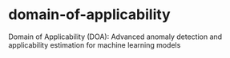 # domain-of-applicability
Domain of Applicability (DOA): Advanced anomaly detection and applicability estimation for machine learning models
